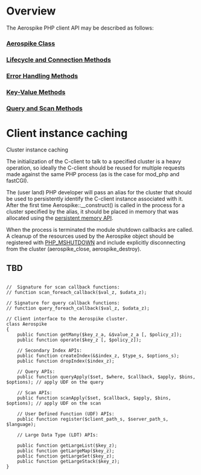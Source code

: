 
# Overview

The Aerospike PHP client API may be described as follows:

### [Aerospike Class](aerospike.md)
### [Lifecycle and Connection Methods](apiref_connection.md)
### [Error Handling Methods](apiref_error.md)
### [Key-Value Methods](apiref_kv.md)
### [Query and Scan Methods](apiref_streams.md)

# Client instance caching

Cluster instance caching

The initialization of the C-client to talk to a specified cluster is a heavy operation, so ideally the C-client should be reused for multiple requests made against the same PHP process (as is the case for mod_php and fastCGI).

The (user land) PHP developer will pass an alias for the cluster that should be used to persistently identify the C-client instance associated with it.  After the first time Aerospike::__construct() is called in the process for a cluster specified by the alias, it should be placed in memory that was allocated using the [persistent memory API](www.php.net/manual/en/internals2.memory.persistence.php).

When the process is terminated the module shutdown callbacks are called. A cleanup of the resources used by the Aerospike object should be registered with [PHP_MSHUTDOWN](http://www.php.net/manual/en/internals2.structure.modstruct.php) and include explicitly disconnecting from the cluster (aerospike_close, aerospike_destroy).

## TBD
```

//  Signature for scan callback functions:
// function scan_foreach_callback($val_z, $udata_z);

// Signature for query callback functions:
// function query_foreach_callback($val_z, $udata_z);

// Client interface to the Aerospike cluster.
class Aerospike
{
    public function getMany($key_z_a, &$value_z_a [, $policy_z]);
    public function operate($key_z [, $policy_z]);

    // Secondary Index APIs:
    public function createIndex(&$index_z, $type_s, $options_s);
    public function dropIndex($index_z);

    // Query APIs:
    public function queryApply($set, $where, $callback, $apply, $bins, $options); // apply UDF on the query

    // Scan APIs:
    public function scanApply($set, $callback, $apply, $bins, $options); // apply UDF on the scan

    // User Defined Function (UDF) APIs:
    public function register($client_path_s, $server_path_s, $language);

    // Large Data Type (LDT) APIs:

    public function getLargeList($key_z);
    public function getLargeMap($key_z);
    public function getLargeSet($key_z);
    public function getLargeStack($key_z);
}
```
